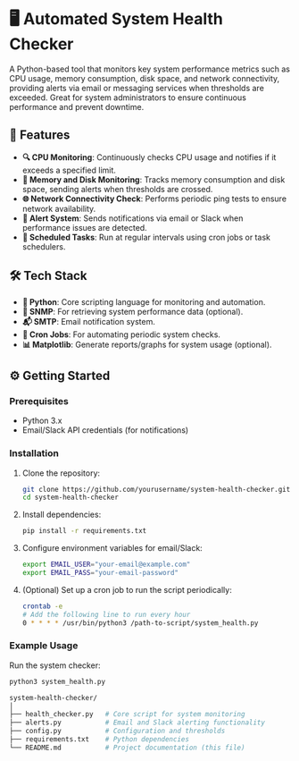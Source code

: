 # 🖥️ Automated System Health Checker

A Python-based tool that monitors key system performance metrics such as CPU usage, memory consumption, disk space, and network connectivity, providing alerts via email or messaging services when thresholds are exceeded. Great for system administrators to ensure continuous performance and prevent downtime.

## 🚀 Features

- **🔍 CPU Monitoring**: Continuously checks CPU usage and notifies if it exceeds a specified limit.
- **💾 Memory and Disk Monitoring**: Tracks memory consumption and disk space, sending alerts when thresholds are crossed.
- **🌐 Network Connectivity Check**: Performs periodic ping tests to ensure network availability.
- **📧 Alert System**: Sends notifications via email or Slack when performance issues are detected.
- **🔄 Scheduled Tasks**: Run at regular intervals using cron jobs or task schedulers.

## 🛠️ Tech Stack

- **🐍 Python**: Core scripting language for monitoring and automation.
- **📡 SNMP**: For retrieving system performance data (optional).
- **📬 SMTP**: Email notification system.
- **🔧 Cron Jobs**: For automating periodic system checks.
- **📊 Matplotlib**: Generate reports/graphs for system usage (optional).

## ⚙️ Getting Started

### Prerequisites

- Python 3.x
- Email/Slack API credentials (for notifications)

### Installation

1. Clone the repository:
    ```bash
    git clone https://github.com/yourusername/system-health-checker.git
    cd system-health-checker
    ```

2. Install dependencies:
    ```bash
    pip install -r requirements.txt
    ```

3. Configure environment variables for email/Slack:
    ```bash
    export EMAIL_USER="your-email@example.com"
    export EMAIL_PASS="your-email-password"
    ```

4. (Optional) Set up a cron job to run the script periodically:
    ```bash
    crontab -e
    # Add the following line to run every hour
    0 * * * * /usr/bin/python3 /path-to-script/system_health.py
    ```

### Example Usage

Run the system checker:
```bash
python3 system_health.py

system-health-checker/
│
├── health_checker.py   # Core script for system monitoring
├── alerts.py           # Email and Slack alerting functionality
├── config.py           # Configuration and thresholds
├── requirements.txt    # Python dependencies
└── README.md           # Project documentation (this file)
